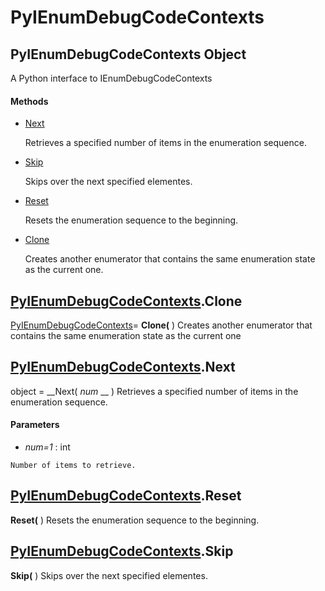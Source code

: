 # PyIEnumDebugCodeContexts

## PyIEnumDebugCodeContexts Object

A Python interface to IEnumDebugCodeContexts

#### Methods


  - [Next](PyIEnumDebugCodeContexts.md#pyienumdebugcodecontextsnext)

    Retrieves a specified number of items in the enumeration sequence.&nbsp;

  - [Skip](PyIEnumDebugCodeContexts.md#pyienumdebugcodecontextsskip)

    Skips over the next specified elementes.&nbsp;

  - [Reset](PyIEnumDebugCodeContexts.md#pyienumdebugcodecontextsreset)

    Resets the enumeration sequence to the beginning.&nbsp;

  - [Clone](PyIEnumDebugCodeContexts.md#pyienumdebugcodecontextsclone)

    Creates another enumerator that contains the same enumeration state as the current one.&nbsp;

## [PyIEnumDebugCodeContexts](#pyienumdebugcodecontexts).Clone

[PyIEnumDebugCodeContexts](#pyienumdebugcodecontexts)= __Clone(__ )
Creates another enumerator that contains the same enumeration state as the current one

## [PyIEnumDebugCodeContexts](#pyienumdebugcodecontexts).Next

object = __Next( *num* __ )
Retrieves a specified number of items in the enumeration sequence.

#### Parameters


  -  *num=1* : int

    Number of items to retrieve.

## [PyIEnumDebugCodeContexts](#pyienumdebugcodecontexts).Reset

 __Reset(__ )
Resets the enumeration sequence to the beginning.

## [PyIEnumDebugCodeContexts](#pyienumdebugcodecontexts).Skip

 __Skip(__ )
Skips over the next specified elementes.